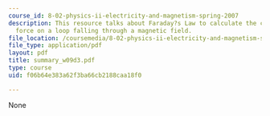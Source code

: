 ```yaml
---
course_id: 8-02-physics-ii-electricity-and-magnetism-spring-2007
description: This resource talks about Faraday?s Law to calculate the current in and
  force on a loop falling through a magnetic field.
file_location: /coursemedia/8-02-physics-ii-electricity-and-magnetism-spring-2007/f06b64e383a62f3ba66cb2188caa18f0_summary_w09d3.pdf
file_type: application/pdf
layout: pdf
title: summary_w09d3.pdf
type: course
uid: f06b64e383a62f3ba66cb2188caa18f0

---
```

None
